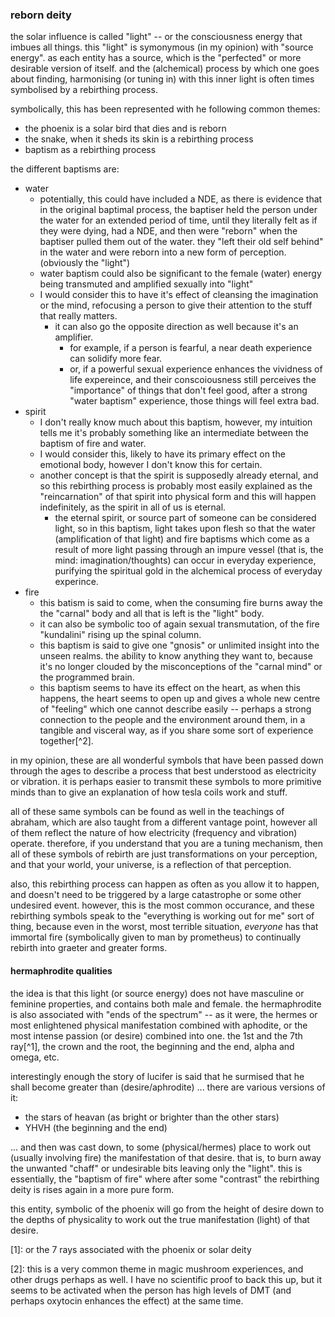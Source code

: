 ### reborn deity

the solar influence is called "light" -- or the consciousness energy that imbues all things. this "light" is symonymous (in my opinion) with "source energy". as each entity has a source, which is the "perfected" or more desirable version of itself. and the (alchemical) process by which one goes about finding, harmonising (or tuning in) with this inner light is often times symbolised by a rebirthing process.

symbolically, this has been represented with he following common themes:
- the phoenix is a solar bird that dies and is reborn
- the snake, when it sheds its skin is a rebirthing process
- baptism as a rebirthing process

the different baptisms are:
- water
  - potentially, this could have included a NDE, as there is evidence that in the original baptimal process, the baptiser held the person under the water for an extended period of time, until they literally felt as if they were dying, had a NDE, and then were "reborn" when the baptiser pulled them out of the water. they "left their old self behind" in the water and were reborn into a new form of perception. (obviously the "light")
  - water baptism could also be significant to the female (water) energy being transmuted and amplified sexually into "light"
  - I would consider this to have it's effect of cleansing the imagination or the mind, refocusing a person to give their attention to the stuff that really matters.
    - it can also go the opposite direction as well because it's an amplifier.
      - for example, if a person is fearful, a near death experience can solidify more fear.
      - or, if a powerful sexual experience enhances the vividness of life expereince, and their conscoiousness still perceives the "importance" of things that don't feel good, after a strong "water baptism" experience, those things will feel extra bad.
- spirit
  - I don't really know much about this baptism, however, my intuition tells me it's probably something like an intermediate between the baptism of fire and water.
  - I would consider this, likely to have its primary effect on the emotional body, however I don't know this for certain.
  - another concept is that the spirit is supposedly already eternal, and so this rebirthing process is probably most easily explained as the "reincarnation" of that spirit into physical form and this will happen indefinitely, as the spirit in all of us is eternal.
    - the eternal spirit, or source part of someone can be considered light, so in this baptism, light takes upon flesh so that the water (amplification of that light) and fire baptisms which come as a result of more light passing through an impure vessel (that is, the mind: imagination/thoughts) can occur in everyday experience, purifying the spiritual gold in the alchemical process of everyday experince.
- fire
  - this batism is said to come, when the consuming fire burns away the the "carnal" body and all that is left is the "light" body.
  - it can also be symbolic too of again sexual transmutation, of the fire "kundalini" rising up the spinal column.
  - this baptism is said to give one "gnosis" or unlimited insight into the unseen realms. the ability to know anything they want to, because it's no longer clouded by the misconceptions of the "carnal mind" or the programmed brain.
  - this baptism seems to have its effect on the heart, as when this happens, the heart seems to open up and gives a whole new centre of "feeling" which one cannot describe easily -- perhaps a strong connection to the people and the environment around them, in a tangible and visceral way, as if you share some sort of experience together[^2].

in my opinion, these are all wonderful symbols that have been passed down through the ages to describe a process that best understood as electricity or vibration. it is perhaps easier to transmit these symbols to more primitive minds than to give an explanation of how tesla coils work and stuff.

all of these same symbols can be found as well in the teachings of abraham, which are also taught from a different vantage point, however all of them reflect the nature of how electricity (frequency and vibration) operate. therefore, if you understand that you are a tuning mechanism, then all of these symbols of rebirth are just transformations on your perception, and that your world, your universe, is a reflection of that perception.

also, this rebirthing process can happen as often as you allow it to happen, and doesn't need to be triggered by a large catastrophe or some other undesired event. however, this is the most common occurance, and these rebirthing symbols speak to the "everything is working out for me" sort of thing, because even in the worst, most terrible situation, *everyone* has that immortal fire (symbolically given to man by prometheus) to continually rebirth into graeter and greater forms.

#### hermaphrodite qualities

the idea is that this light (or source energy) does not have masculine or feminine properties, and contains both male and female. the hermaphrodite is also associated with "ends of the spectrum" -- as it were, the hermes or most enlightened physical manifestation combined with aphodite, or the most intense passion (or desire) combined into one. the 1st and the 7th ray[^1], the crown and the root, the beginning and the end, alpha and omega, etc.

interestingly enough the story of lucifer is said that he surmised that he shall become greater than (desire/aphrodite) ... there are various versions of it:
- the stars of heavan (as bright or brighter than the other stars)
- YHVH (the beginning and the end)

... and then was cast down, to some (physical/hermes) place to work out (usually involving fire) the manifestation of that desire. that is, to burn away the unwanted "chaff" or undesirable bits leaving only the "light". this is essentially, the "baptism of fire" where after some "contrast" the rebirthing deity is rises again in a more pure form.

this entity, symbolic of the phoenix will go from the height of desire down to the depths of physicality to work out the true manifestation (light) of that desire.


[1]: or the 7 rays associated with the phoenix or solar deity

[2]: this is a very common theme in magic mushroom experiences, and other drugs perhaps as well. I have no scientific proof to back this up, but it seems to be activated when the person has high levels of DMT (and perhaps oxytocin enhances the effect) at the same time.
